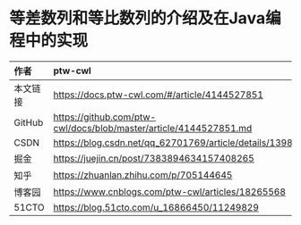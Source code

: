 # 等差数列和等比数列的介绍及在Java编程中的实现


|作者|ptw-cwl|
|:---|:---| 
|本文链接|https://docs.ptw-cwl.com/#/article/4144527851|
|GitHub|https://github.com/ptw-cwl/docs/blob/master/article/4144527851.md|
|CSDN|https://blog.csdn.net/qq_62701769/article/details/139880263|
|掘金|https://juejin.cn/post/7383894634157408265|
|知乎|https://zhuanlan.zhihu.com/p/705144645|
|博客园|https://www.cnblogs.com/ptw-cwl/articles/18265568|
|51CTO|https://blog.51cto.com/u_16866450/11249829|